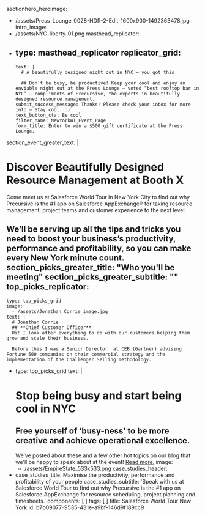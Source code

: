 sectionhero_heroimage:
  - /assets/Press_Lounge_0028-HDR-2-Edit-1600x900-1492363478.jpg
intro_image:
  - /assets/NYC-liberty-01.png
masthead_replicator:
  - 
    type: masthead_replicator
    replicator_grid:
      - 
        text: |
          # A beautifully designed night out in NYC – you got this
          
          ## Don’t be busy, be productive! Keep your cool and enjoy an enviable night out at the Press Lounge – voted “best rooftop bar in NYC” – compliments of Precursive, the experts in beautifully designed resource management.
        submit_success_message: Thanks! Please check your inbox for more info – Stay cool. :)
        text_button_cta: Be cool
        filter_name: NewYorkWT_Event_Page
        form_title: Enter to win a $500 gift certificate at the Press Lounge.
section_event_greater_text: |
  # Discover Beautifully Designed Resource Management at Booth X
  
  Come meet us at Salesforce World Tour in New York City to find out why Precursive is the #1 app on Salesforce AppExchange® for taking resource management, project teams and customer experience to the next level.
  
  We’ll be serving up all the tips and tricks you need to boost your business’s productivity, performance and profitability, so you can make every New York minute count.
section_picks_greater_title: "Who you'll be meeting"
section_picks_greater_subtitle: ""
top_picks_replicator:
  - 
    type: top_picks_grid
    image:
      - /assets/Jonathan Corrie_image.jpg
    text: |
      # Jonathan Corrie
      ## **Chief Customer Officer**
      Hi! I look after everything to do with our customers helping them grow and scale their business.
      
      Before this I was a Senior Director  at CEB (Gartner) advising Fortune 500 companies on their commercial strategy and the implementation of the Challenger Selling methodology.
  - 
    type: top_picks_grid
    text: |
      # Stop being busy and start being cool in NYC
      ## **Free yourself of ‘busy-ness’ to be more creative and achieve operational excellence.**
      We’ve posted about these and a few other hot topics on our blog that we'll be happy to speak about at the event! [Read more.](https://precursive.com/blog/precursive-salesforce-world-tour-new-york)
    image:
      - /assets/EmpireState_533x533.png
case_studies_header:
  - 
    case_studies_title: Maximise the productivity, performance and profitability of your people
    case_studies_subtitle: 'Speak with us at Salesforce World Tour to find out why Precursive is the #1 app on         Salesforce AppExchange for resource scheduling, project planning and timesheets.'
components: [ ]
tags: [ ]
title: Salesforce World Tour New York
id: b7b09077-9535-431e-a9bf-146d9f189cc9
